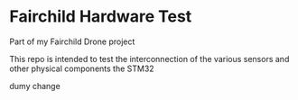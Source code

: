 # Fairchild Hardware Test

Part of my Fairchild Drone project

This repo is intended to test the interconnection of the various sensors and other physical components the STM32

dumy change